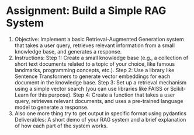 # Assignment: Build a Simple RAG System

1) Objective: Implement a basic Retrieval-Augmented Generation system that takes a user query, retrieves relevant information from a small knowledge base, and generates a response.
2) Instructions:
    Step 1: Create a small knowledge base (e.g., a collection of short text documents related to a topic of your choice, like famous landmarks, programming concepts, etc.).
    Step 2: Use a library like Sentence Transformers to generate vector embeddings for each document in the knowledge base.
    Step 3: Set up a retrieval mechanism using a simple vector search (you can use libraries like FAISS or Scikit-Learn for this purpose).
    Step 4: Create a function that takes a user query, retrieves relevant documents, and uses a pre-trained language model to generate a response.
3) Also one more thing try to get output in specific format using pydantics
Deliverables: A short demo of your RAG system and a brief explanation of how each part of the system works.
